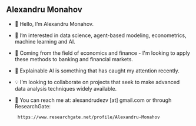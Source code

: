 ## Alexandru Monahov
- :bust_in_silhouette: Hello, I’m Alexandru Monahov.
- :ledger: I’m interested in data science, agent-based modeling, econometrics, machine learning and AI.
- :office: Coming from the field of economics and finance - I'm looking to apply these methods to banking and financial markets.
- 🌱 Explainable AI is something that has caught my attention recently.
- :bulb: I’m looking to collaborate on projects that seek to make advanced data analysis techniques widely available.
- :email: You can reach me at: alexandrudezv [at] gmail.com or through ResearchGate:

       https://www.researchgate.net/profile/Alexandru-Monahov

<!---
alexandrumonahov/alexandrumonahov is a ✨ special ✨ repository because its `README.md` (this file) appears on your GitHub profile.
You can click the Preview link to take a look at your changes.
--->

